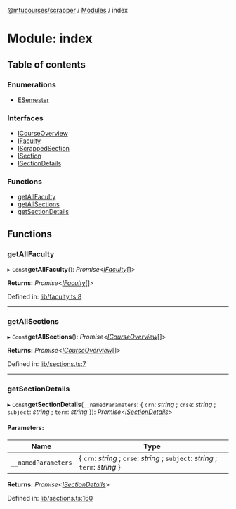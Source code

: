 [@mtucourses/scrapper](../README.md) / [Modules](../modules.md) / index

# Module: index

## Table of contents

### Enumerations

- [ESemester](../enums/index.esemester.md)

### Interfaces

- [ICourseOverview](../interfaces/index.icourseoverview.md)
- [IFaculty](../interfaces/index.ifaculty.md)
- [IScrappedSection](../interfaces/index.iscrappedsection.md)
- [ISection](../interfaces/index.isection.md)
- [ISectionDetails](../interfaces/index.isectiondetails.md)

### Functions

- [getAllFaculty](index.md#getallfaculty)
- [getAllSections](index.md#getallsections)
- [getSectionDetails](index.md#getsectiondetails)

## Functions

### getAllFaculty

▸ `Const`**getAllFaculty**(): *Promise*<[*IFaculty*](../interfaces/lib/types.ifaculty.md)[]\>

**Returns:** *Promise*<[*IFaculty*](../interfaces/lib/types.ifaculty.md)[]\>

Defined in: [lib/faculty.ts:8](https://github.com/Michigan-Tech-Courses/scrapper/blob/696a7e9/src/lib/faculty.ts#L8)

___

### getAllSections

▸ `Const`**getAllSections**(): *Promise*<[*ICourseOverview*](../interfaces/lib/types.icourseoverview.md)[]\>

**Returns:** *Promise*<[*ICourseOverview*](../interfaces/lib/types.icourseoverview.md)[]\>

Defined in: [lib/sections.ts:7](https://github.com/Michigan-Tech-Courses/scrapper/blob/696a7e9/src/lib/sections.ts#L7)

___

### getSectionDetails

▸ `Const`**getSectionDetails**(`__namedParameters`: { `crn`: *string* ; `crse`: *string* ; `subject`: *string* ; `term`: *string*  }): *Promise*<[*ISectionDetails*](../interfaces/lib/types.isectiondetails.md)\>

#### Parameters:

Name | Type |
------ | ------ |
`__namedParameters` | { `crn`: *string* ; `crse`: *string* ; `subject`: *string* ; `term`: *string*  } |

**Returns:** *Promise*<[*ISectionDetails*](../interfaces/lib/types.isectiondetails.md)\>

Defined in: [lib/sections.ts:160](https://github.com/Michigan-Tech-Courses/scrapper/blob/696a7e9/src/lib/sections.ts#L160)

